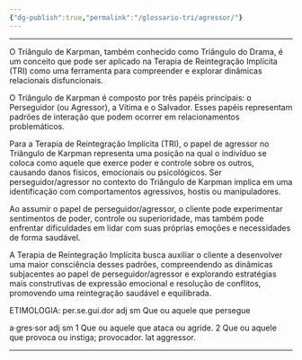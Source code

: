```yaml
---
{"dg-publish":true,"permalink":"/glossario-tri/agressor/"}
---
```


---

O Triângulo de Karpman, também conhecido como Triângulo do Drama, é um conceito que pode ser aplicado na Terapia de Reintegração Implícita (TRI) como uma ferramenta para compreender e explorar dinâmicas relacionais disfuncionais.

O Triângulo de Karpman é composto por três papéis principais: o Perseguidor (ou Agressor), a Vítima e o Salvador. Esses papéis representam padrões de interação que podem ocorrer em relacionamentos problemáticos.

Para a Terapia de Reintegração Implícita (TRI), o papel de agressor no Triângulo de Karpman representa uma posição na qual o indivíduo se coloca como aquele que exerce poder e controle sobre os outros, causando danos físicos, emocionais ou psicológicos. Ser perseguidor/agressor no contexto do Triângulo de Karpman implica em uma identificação com comportamentos agressivos, hostis ou manipuladores.

Ao assumir o papel de perseguidor/agressor, o cliente pode experimentar sentimentos de poder, controle ou superioridade, mas também pode enfrentar dificuldades em lidar com suas próprias emoções e necessidades de forma saudável. 

A Terapia de Reintegração Implícita busca auxiliar o cliente a desenvolver uma maior consciência desses padrões,  compreendendo as dinâmicas subjacentes ao papel de perseguidor/agressor e explorando estratégias mais construtivas de expressão emocional e resolução de conflitos, promovendo uma reintegração saudável e equilibrada.

ETIMOLOGIA:
per.se.gui.dor
adj sm
Que ou aquele que persegue

a·gres·sor
adj sm
1 Que ou aquele que ataca ou agride.
2 Que ou aquele que provoca ou instiga; provocador. 
lat aggressor.


----



